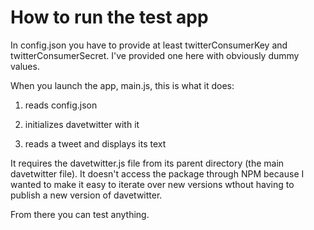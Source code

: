# How to run the test app

In config.json you have to provide at least twitterConsumerKey and twitterConsumerSecret. I've provided one here with obviously dummy values.

When you launch the app, main.js, this is what it does:

1. reads config.json

2. initializes davetwitter with it

3. reads a tweet and displays its text

It requires the davetwitter.js file from its parent directory (the main davetwitter file). It doesn't access the package through NPM because I wanted to make it easy to iterate over new versions wthout having to publish a new version of davetwitter. 

From there you can test anything.

